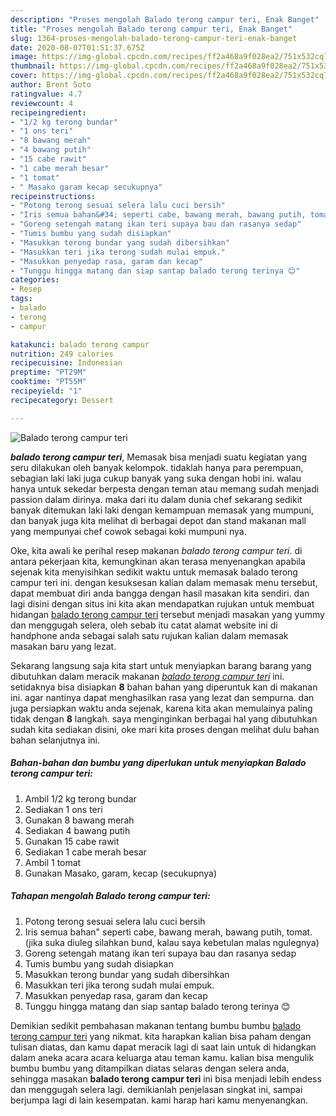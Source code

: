 ```yaml
---
description: "Proses mengolah Balado terong campur teri, Enak Banget"
title: "Proses mengolah Balado terong campur teri, Enak Banget"
slug: 1364-proses-mengolah-balado-terong-campur-teri-enak-banget
date: 2020-08-07T01:51:37.675Z
image: https://img-global.cpcdn.com/recipes/ff2a468a9f028ea2/751x532cq70/balado-terong-campur-teri-foto-resep-utama.jpg
thumbnail: https://img-global.cpcdn.com/recipes/ff2a468a9f028ea2/751x532cq70/balado-terong-campur-teri-foto-resep-utama.jpg
cover: https://img-global.cpcdn.com/recipes/ff2a468a9f028ea2/751x532cq70/balado-terong-campur-teri-foto-resep-utama.jpg
author: Brent Soto
ratingvalue: 4.7
reviewcount: 4
recipeingredient:
- "1/2 kg terong bundar"
- "1 ons teri"
- "8 bawang merah"
- "4 bawang putih"
- "15 cabe rawit"
- "1 cabe merah besar"
- "1 tomat"
- " Masako garam kecap secukupnya"
recipeinstructions:
- "Potong terong sesuai selera lalu cuci bersih"
- "Iris semua bahan&#34; seperti cabe, bawang merah, bawang putih, tomat. (jika suka diuleg silahkan bund, kalau saya kebetulan malas ngulegnya)"
- "Goreng setengah matang ikan teri supaya bau dan rasanya sedap"
- "Tumis bumbu yang sudah disiapkan"
- "Masukkan terong bundar yang sudah dibersihkan"
- "Masukkan teri jika terong sudah mulai empuk."
- "Masukkan penyedap rasa, garam dan kecap"
- "Tunggu hingga matang dan siap santap balado terong terinya 😊"
categories:
- Resep
tags:
- balado
- terong
- campur

katakunci: balado terong campur 
nutrition: 249 calories
recipecuisine: Indonesian
preptime: "PT29M"
cooktime: "PT55M"
recipeyield: "1"
recipecategory: Dessert

---
```



![Balado terong campur teri](https://img-global.cpcdn.com/recipes/ff2a468a9f028ea2/751x532cq70/balado-terong-campur-teri-foto-resep-utama.jpg)

<b><i>balado terong campur teri</i></b>, Memasak bisa menjadi suatu kegiatan yang seru dilakukan oleh banyak kelompok. tidaklah hanya para perempuan, sebagian laki laki juga cukup banyak yang suka dengan hobi ini. walau hanya untuk sekedar berpesta dengan teman atau memang sudah menjadi passion dalam dirinya. maka dari itu dalam dunia chef sekarang sedikit banyak ditemukan laki laki dengan kemampuan memasak yang mumpuni, dan banyak juga kita melihat di berbagai depot dan stand makanan mall yang mempunyai chef cowok sebagai koki mumpuni nya.



Oke, kita awali ke perihal resep makanan <i>balado terong campur teri</i>. di antara pekerjaan kita, kemungkinan akan terasa menyenangkan apabila sejenak kita menyisihkan sedikit waktu untuk memasak balado terong campur teri ini. dengan kesuksesan kalian dalam memasak menu tersebut, dapat membuat diri anda bangga dengan hasil masakan kita sendiri. dan lagi disini dengan situs ini kita akan mendapatkan rujukan untuk membuat hidangan <u>balado terong campur teri</u> tersebut menjadi masakan yang yummy dan menggugah selera, oleh sebab itu catat alamat website ini di handphone anda sebagai salah satu rujukan kalian dalam memasak masakan baru yang lezat.


Sekarang langsung saja kita start untuk menyiapkan barang barang yang dibutuhkan dalam meracik makanan <u><i>balado terong campur teri</i></u> ini. setidaknya bisa disiapkan <b>8</b> bahan bahan yang diperuntuk kan di makanan ini. agar nantinya dapat menghasilkan rasa yang lezat dan sempurna. dan juga persiapkan waktu anda sejenak, karena kita akan memulainya paling tidak dengan <b>8</b> langkah. saya menginginkan berbagai hal yang dibutuhkan sudah kita sediakan disini, oke mari kita proses dengan melihat dulu bahan bahan selanjutnya ini.

<!--inarticleads1-->

##### Bahan-bahan dan bumbu yang diperlukan untuk menyiapkan Balado terong campur teri:

1. Ambil 1/2 kg terong bundar
1. Sediakan 1 ons teri
1. Gunakan 8 bawang merah
1. Sediakan 4 bawang putih
1. Gunakan 15 cabe rawit
1. Sediakan 1 cabe merah besar
1. Ambil 1 tomat
1. Gunakan  Masako, garam, kecap (secukupnya)




<!--inarticleads2-->

##### Tahapan mengolah Balado terong campur teri:

1. Potong terong sesuai selera lalu cuci bersih
1. Iris semua bahan&#34; seperti cabe, bawang merah, bawang putih, tomat. (jika suka diuleg silahkan bund, kalau saya kebetulan malas ngulegnya)
1. Goreng setengah matang ikan teri supaya bau dan rasanya sedap
1. Tumis bumbu yang sudah disiapkan
1. Masukkan terong bundar yang sudah dibersihkan
1. Masukkan teri jika terong sudah mulai empuk.
1. Masukkan penyedap rasa, garam dan kecap
1. Tunggu hingga matang dan siap santap balado terong terinya 😊




Demikian sedikit pembahasan makanan tentang bumbu bumbu <u>balado terong campur teri</u> yang nikmat. kita harapkan kalian bisa paham dengan tulisan diatas, dan kamu dapat meracik lagi di saat lain untuk di hidangkan dalam aneka acara acara keluarga atau teman kamu. kalian bisa mengulik bumbu bumbu yang ditampilkan diatas selaras dengan selera anda, sehingga masakan <b>balado terong campur teri</b> ini bisa menjadi lebih endess dan menggugah selera lagi. demikianlah penjelasan singkat ini, sampai berjumpa lagi di lain kesempatan. kami harap hari kamu menyenangkan.
